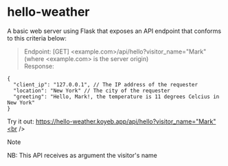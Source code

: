 # hello-weather

A basic web server using Flask that exposes an API endpoint that conforms to this criteria below:<br />
> Endpoint: [GET] <example.com>/api/hello?visitor_name="Mark" (where <example.com> is the server origin)<br />
Response:
```
{
  "client_ip": "127.0.0.1", // The IP address of the requester
  "location": "New York" // The city of the requester
  "greeting": "Hello, Mark!, the temperature is 11 degrees Celcius in New York"
}
```
Try it out: https://hello-weather.koyeb.app/api/hello?visitor_name="Mark"<br />
> [!NOTE]
> NB: This API receives as argument the visitor's name
